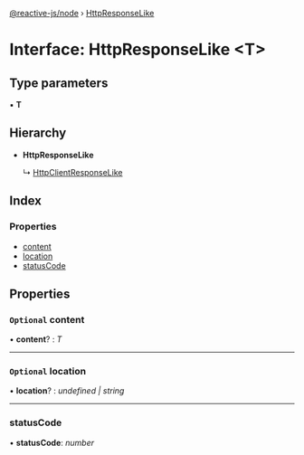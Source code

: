 [@reactive-js/node](../README.md) › [HttpResponseLike](httpresponselike.md)

# Interface: HttpResponseLike <**T**>

## Type parameters

▪ **T**

## Hierarchy

* **HttpResponseLike**

  ↳ [HttpClientResponseLike](httpclientresponselike.md)

## Index

### Properties

* [content](httpresponselike.md#optional-content)
* [location](httpresponselike.md#optional-location)
* [statusCode](httpresponselike.md#statuscode)

## Properties

### `Optional` content

• **content**? : *T*

___

### `Optional` location

• **location**? : *undefined | string*

___

###  statusCode

• **statusCode**: *number*
